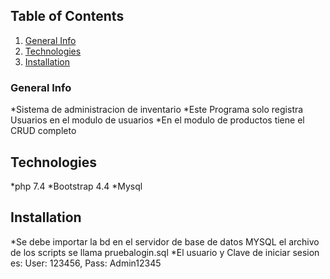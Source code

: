 ## Table of Contents
1. [General Info](#general-info)
2. [Technologies](#technologies)
3. [Installation](#installation)
### General Info
*Sistema de administracion de inventario
*Este Programa solo registra Usuarios en el modulo de usuarios
*En el modulo de productos tiene el CRUD completo

## Technologies
*php 7.4
*Bootstrap 4.4
*Mysql
## Installation
*Se debe importar la bd en el servidor de base de datos MYSQL el archivo de los scripts se llama pruebalogin.sql
*El usuario y Clave de iniciar sesion es:  User: 123456, Pass: Admin12345
